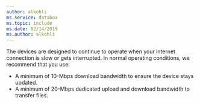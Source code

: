 ```yaml
---
author: alkohli
ms.service: databox  
ms.topic: include
ms.date: 02/14/2019
ms.author: alkohli
---
```


The devices are designed to continue to operate when your internet connection is slow or gets interrupted. In normal operating conditions, we recommend that you use: 

- A minimum of 10-Mbps download bandwidth to ensure the device stays updated.
- A minimum of 20-Mbps dedicated upload and download bandwidth to transfer files.

